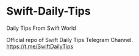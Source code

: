 # Swift-Daily-Tips

Daily Tips From Swift World

Official repo of Swift Daily Tips Telegram Channel. 
https://t.me/SwiftDailyTips